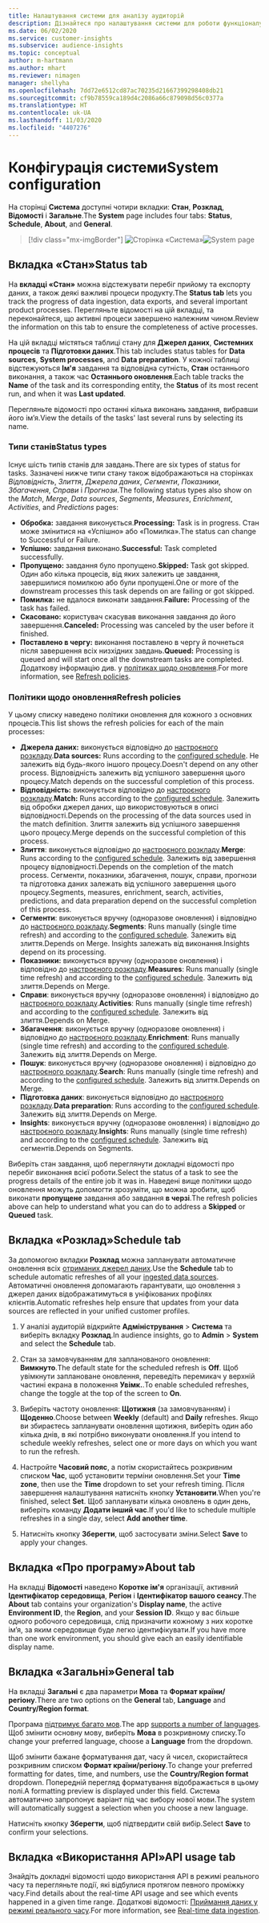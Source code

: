 ```yaml
---
title: Налаштування системи для аналізу аудиторій
description: Дізнайтеся про налаштування системи для роботи функціоналу аналізу аудиторій в Dynamics 365 Customer Insights.
ms.date: 06/02/2020
ms.service: customer-insights
ms.subservice: audience-insights
ms.topic: conceptual
author: m-hartmann
ms.author: mhart
ms.reviewer: nimagen
manager: shellyha
ms.openlocfilehash: 7dd72e6512cd87ac70235d21667399298408db21
ms.sourcegitcommit: cf9b78559ca189d4c2086a66c879098d56c0377a
ms.translationtype: HT
ms.contentlocale: uk-UA
ms.lasthandoff: 11/03/2020
ms.locfileid: "4407276"
---
```

# <a name="system-configuration"></a><span data-ttu-id="4063f-103">Конфігурація системи</span><span class="sxs-lookup"><span data-stu-id="4063f-103">System configuration</span></span>

<span data-ttu-id="4063f-104">На сторінці **Система** доступні чотири вкладки: **Стан**, **Розклад**, **Відомості** і **Загальне**.</span><span class="sxs-lookup"><span data-stu-id="4063f-104">The **System** page includes four tabs: **Status**, **Schedule**, **About**, and **General**.</span></span>

> [!div class="mx-imgBorder"]
> <span data-ttu-id="4063f-105">![Сторінка «Система»](media/system-tabs.png "Сторінка «Система»")</span><span class="sxs-lookup"><span data-stu-id="4063f-105">![System page](media/system-tabs.png "System page")</span></span>

## <a name="status-tab"></a><span data-ttu-id="4063f-106">Вкладка «Стан»</span><span class="sxs-lookup"><span data-stu-id="4063f-106">Status tab</span></span>

<span data-ttu-id="4063f-107">На **вкладці «Стан»** можна відстежувати перебіг прийому та експорту даних, а також деякі важливі процеси продукту.</span><span class="sxs-lookup"><span data-stu-id="4063f-107">The **Status tab** lets you track the progress of data ingestion, data exports, and several important product processes.</span></span> <span data-ttu-id="4063f-108">Перегляньте відомості на цій вкладці, та переконайтеся, що активні процеси завершено належним чином.</span><span class="sxs-lookup"><span data-stu-id="4063f-108">Review the information on this tab to ensure the completeness of active processes.</span></span>

<span data-ttu-id="4063f-109">На цій вкладці містяться таблиці стану для **Джерел даних**, **Системних процесів** та **Підготовки даних**.</span><span class="sxs-lookup"><span data-stu-id="4063f-109">This tab includes status tables for **Data sources**, **System processes**, and **Data preparation**.</span></span> <span data-ttu-id="4063f-110">У кожної таблиці відстежуються **Ім'я** завдання та відповідна сутність, **Стан** останнього виконання, а також час **Останнього оновлення**.</span><span class="sxs-lookup"><span data-stu-id="4063f-110">Each table tracks the **Name** of the task and its corresponding entity, the **Status** of its most recent run, and when it was **Last updated**.</span></span>

<span data-ttu-id="4063f-111">Перегляньте відомості про останні кілька виконань завдання, вибравши його ім’я.</span><span class="sxs-lookup"><span data-stu-id="4063f-111">View the details of the tasks' last several runs by selecting its name.</span></span>

### <a name="status-types"></a><span data-ttu-id="4063f-112">Типи станів</span><span class="sxs-lookup"><span data-stu-id="4063f-112">Status types</span></span>

<span data-ttu-id="4063f-113">Існує шість типів станів для завдань.</span><span class="sxs-lookup"><span data-stu-id="4063f-113">There are six types of status for tasks.</span></span> <span data-ttu-id="4063f-114">Зазначені нижче типи стану також відображаються на сторінках *Відповідність*, *Злиття*, *Джерела даних*, *Сегменти*, *Показники*, *Збагачення*, *Справи* і *Прогнози*.</span><span class="sxs-lookup"><span data-stu-id="4063f-114">The following status types also show on the *Match*, *Merge*, *Data sources*, *Segments*, *Measures*, *Enrichment*, *Activities*, and *Predictions* pages:</span></span>

- <span data-ttu-id="4063f-115">**Обробка:** завдання виконується.</span><span class="sxs-lookup"><span data-stu-id="4063f-115">**Processing:** Task is in progress.</span></span> <span data-ttu-id="4063f-116">Стан може змінитися на «Успішно» або «Помилка».</span><span class="sxs-lookup"><span data-stu-id="4063f-116">The status can change to Successful or Failure.</span></span>
- <span data-ttu-id="4063f-117">**Успішно:** завдання виконано.</span><span class="sxs-lookup"><span data-stu-id="4063f-117">**Successful:** Task completed successfully.</span></span>
- <span data-ttu-id="4063f-118">**Пропущено:** завдання було пропущено.</span><span class="sxs-lookup"><span data-stu-id="4063f-118">**Skipped:** Task got skipped.</span></span> <span data-ttu-id="4063f-119">Один або кілька процесів, від яких залежить це завдання, завершилися помилкою або були пропущені.</span><span class="sxs-lookup"><span data-stu-id="4063f-119">One or more of the downstream processes this task depends on are failing or got skipped.</span></span>
- <span data-ttu-id="4063f-120">**Помилка:** не вдалося виконати завдання.</span><span class="sxs-lookup"><span data-stu-id="4063f-120">**Failure:** Processing  of the task has failed.</span></span>
- <span data-ttu-id="4063f-121">**Скасовано:** користувач скасував виконання завдання до його завершення.</span><span class="sxs-lookup"><span data-stu-id="4063f-121">**Canceled:** Processing was canceled by the user before it finished.</span></span>
- <span data-ttu-id="4063f-122">**Поставлено в чергу:** виконання поставлено в чергу й почнеться після завершення всіх низхідних завдань.</span><span class="sxs-lookup"><span data-stu-id="4063f-122">**Queued:** Processing is queued and will start once all the downstream tasks are completed.</span></span> <span data-ttu-id="4063f-123">Додаткову інформацію див. у [політиках щодо оновлення](#refresh-policies).</span><span class="sxs-lookup"><span data-stu-id="4063f-123">For more information, see [Refresh policies](#refresh-policies).</span></span>

### <a name="refresh-policies"></a><span data-ttu-id="4063f-124">Політики щодо оновлення</span><span class="sxs-lookup"><span data-stu-id="4063f-124">Refresh policies</span></span>

<span data-ttu-id="4063f-125">У цьому списку наведено політики оновлення для кожного з основних процесів.</span><span class="sxs-lookup"><span data-stu-id="4063f-125">This list shows the refresh policies for each of the main processes:</span></span>

- <span data-ttu-id="4063f-126">**Джерела даних:** виконується відповідно до [настроєного розкладу](#schedule-tab).</span><span class="sxs-lookup"><span data-stu-id="4063f-126">**Data sources:** Runs according to the [configured schedule](#schedule-tab).</span></span> <span data-ttu-id="4063f-127">Не залежить від будь-якого іншого процесу.</span><span class="sxs-lookup"><span data-stu-id="4063f-127">Doesn't depend on any other process.</span></span> <span data-ttu-id="4063f-128">Відповідність залежить від успішного завершення цього процесу.</span><span class="sxs-lookup"><span data-stu-id="4063f-128">Match depends on the successful completion of this process.</span></span>
- <span data-ttu-id="4063f-129">**Відповідність:** виконується відповідно до [настроєного розкладу](#schedule-tab).</span><span class="sxs-lookup"><span data-stu-id="4063f-129">**Match:** Runs according to the [configured schedule](#schedule-tab).</span></span> <span data-ttu-id="4063f-130">Залежить від обробки джерел даних, що використовуються в описі відповідності.</span><span class="sxs-lookup"><span data-stu-id="4063f-130">Depends on the processing of the data sources used in the match definition.</span></span> <span data-ttu-id="4063f-131">Злиття залежить від успішного завершення цього процесу.</span><span class="sxs-lookup"><span data-stu-id="4063f-131">Merge depends on the successful completion of this process.</span></span>
- <span data-ttu-id="4063f-132">**Злиття**: виконується відповідно до [настроєного розкладу](#schedule-tab).</span><span class="sxs-lookup"><span data-stu-id="4063f-132">**Merge**: Runs according to the [configured schedule](#schedule-tab).</span></span> <span data-ttu-id="4063f-133">Залежить від завершення процесу відповідності.</span><span class="sxs-lookup"><span data-stu-id="4063f-133">Depends on the completion of the match process.</span></span> <span data-ttu-id="4063f-134">Сегменти, показники, збагачення, пошук, справи, прогнози та підготовка даних залежать від успішного завершення цього процесу.</span><span class="sxs-lookup"><span data-stu-id="4063f-134">Segments, measures, enrichment, search, activities, predictions, and data preparation depend on the successful completion of this process.</span></span>
- <span data-ttu-id="4063f-135">**Сегменти**: виконується вручну (одноразове оновлення) і відповідно до [настроєного розкладу](#schedule-tab).</span><span class="sxs-lookup"><span data-stu-id="4063f-135">**Segments**: Runs manually (single time refresh) and according to the [configured schedule](#schedule-tab).</span></span> <span data-ttu-id="4063f-136">Залежить від злиття.</span><span class="sxs-lookup"><span data-stu-id="4063f-136">Depends on Merge.</span></span> <span data-ttu-id="4063f-137">Insights залежать від виконання.</span><span class="sxs-lookup"><span data-stu-id="4063f-137">Insights depend on its processing.</span></span>
- <span data-ttu-id="4063f-138">**Показники:** виконується вручну (одноразове оновлення) і відповідно до [настроєного розкладу](#schedule-tab).</span><span class="sxs-lookup"><span data-stu-id="4063f-138">**Measures**: Runs manually (single time refresh) and according to the [configured schedule](#schedule-tab).</span></span> <span data-ttu-id="4063f-139">Залежить від злиття.</span><span class="sxs-lookup"><span data-stu-id="4063f-139">Depends on Merge.</span></span>
- <span data-ttu-id="4063f-140">**Справи**: виконується вручну (одноразове оновлення) і відповідно до [настроєного розкладу](#schedule-tab).</span><span class="sxs-lookup"><span data-stu-id="4063f-140">**Activities**: Runs manually (single time refresh) and according to the [configured schedule](#schedule-tab).</span></span> <span data-ttu-id="4063f-141">Залежить від злиття.</span><span class="sxs-lookup"><span data-stu-id="4063f-141">Depends on Merge.</span></span>
- <span data-ttu-id="4063f-142">**Збагачення**: виконується вручну (одноразове оновлення) і відповідно до [настроєного розкладу](#schedule-tab).</span><span class="sxs-lookup"><span data-stu-id="4063f-142">**Enrichment**: Runs manually (single time refresh) and according to the [configured schedule](#schedule-tab).</span></span> <span data-ttu-id="4063f-143">Залежить від злиття.</span><span class="sxs-lookup"><span data-stu-id="4063f-143">Depends on Merge.</span></span>
- <span data-ttu-id="4063f-144">**Пошук**: виконується вручну (одноразове оновлення) і відповідно до [настроєного розкладу](#schedule-tab).</span><span class="sxs-lookup"><span data-stu-id="4063f-144">**Search**: Runs manually (single time refresh) and according to the [configured schedule](#schedule-tab).</span></span> <span data-ttu-id="4063f-145">Залежить від злиття.</span><span class="sxs-lookup"><span data-stu-id="4063f-145">Depends on Merge.</span></span>
- <span data-ttu-id="4063f-146">**Підготовка даних**: виконується відповідно до [настроєного розкладу](#schedule-tab).</span><span class="sxs-lookup"><span data-stu-id="4063f-146">**Data preparation**: Runs according to the [configured schedule](#schedule-tab).</span></span> <span data-ttu-id="4063f-147">Залежить від злиття.</span><span class="sxs-lookup"><span data-stu-id="4063f-147">Depends on Merge.</span></span>
- <span data-ttu-id="4063f-148">**Insights**: виконується вручну (одноразове оновлення) і відповідно до [настроєного розкладу](#schedule-tab).</span><span class="sxs-lookup"><span data-stu-id="4063f-148">**Insights**: Runs manually (single time refresh) and according to the [configured schedule](#schedule-tab).</span></span> <span data-ttu-id="4063f-149">Залежить від сегментів.</span><span class="sxs-lookup"><span data-stu-id="4063f-149">Depends on Segments.</span></span>

<span data-ttu-id="4063f-150">Виберіть стан завдання, щоб переглянути докладні відомості про перебіг виконання всієї роботи.</span><span class="sxs-lookup"><span data-stu-id="4063f-150">Select the status of a task to see the progress details of the entire job it was in.</span></span> <span data-ttu-id="4063f-151">Наведені вище політики щодо оновлення можуть допомогти зрозуміти, що можна зробити, щоб виконати **пропущене** завдання або завдання **в черзі**.</span><span class="sxs-lookup"><span data-stu-id="4063f-151">The refresh policies above can help to understand what you can do to address a **Skipped** or **Queued** task.</span></span>

## <a name="schedule-tab"></a><span data-ttu-id="4063f-152">Вкладка «Розклад»</span><span class="sxs-lookup"><span data-stu-id="4063f-152">Schedule tab</span></span>

<span data-ttu-id="4063f-153">За допомогою вкладки **Розклад** можна запланувати автоматичне оновлення всіх [отриманих джерел даних](data-sources.md).</span><span class="sxs-lookup"><span data-stu-id="4063f-153">Use the **Schedule** tab to schedule automatic refreshes of all your [ingested data sources](data-sources.md).</span></span> <span data-ttu-id="4063f-154">Автоматичні оновлення допомагають гарантувати, що оновлення з джерел даних відображатимуться в уніфікованих профілях клієнтів.</span><span class="sxs-lookup"><span data-stu-id="4063f-154">Automatic refreshes help ensure that updates from your data sources are reflected in your unified customer profiles.</span></span>

1. <span data-ttu-id="4063f-155">У аналізі аудиторій відкрийте **Адміністрування** > **Система** та виберіть вкладку **Розклад**.</span><span class="sxs-lookup"><span data-stu-id="4063f-155">In audience insights, go to **Admin** > **System** and select the **Schedule** tab.</span></span>

2. <span data-ttu-id="4063f-156">Стан за замовчуванням для запланованого оновлення: **Вимкнуто**.</span><span class="sxs-lookup"><span data-stu-id="4063f-156">The default state for the scheduled refresh is **Off**.</span></span> <span data-ttu-id="4063f-157">Щоб увімкнути заплановане оновлення, переведіть перемикач у верхній частині екрана в положення **Увімк.**.</span><span class="sxs-lookup"><span data-stu-id="4063f-157">To enable scheduled refreshes, change the toggle at the top of the screen to **On**.</span></span>

3. <span data-ttu-id="4063f-158">Виберіть частоту оновлення: **Щотижня** (за замовчуванням) і **Щоденно**.</span><span class="sxs-lookup"><span data-stu-id="4063f-158">Choose between **Weekly** (default) and **Daily** refreshes.</span></span> <span data-ttu-id="4063f-159">Якщо ви збираєтесь запланувати оновлення щотижня, виберіть один або кілька днів, в які потрібно виконувати оновлення.</span><span class="sxs-lookup"><span data-stu-id="4063f-159">If you intend to schedule weekly refreshes, select one or more days on which you want to run the refresh.</span></span>

4. <span data-ttu-id="4063f-160">Настройте **Часовий пояс**, а потім скористайтесь розкривним списком **Час**, щоб установити терміни оновлення.</span><span class="sxs-lookup"><span data-stu-id="4063f-160">Set your **Time zone**, then use the **Time** dropdown to set your refresh timing.</span></span> <span data-ttu-id="4063f-161">Після завершення налаштування натисніть кнопку **Установити**.</span><span class="sxs-lookup"><span data-stu-id="4063f-161">When you're finished, select **Set**.</span></span> <span data-ttu-id="4063f-162">Щоб запланувати кілька оновлень в один день, виберіть команду **Додати інший час**.</span><span class="sxs-lookup"><span data-stu-id="4063f-162">If you'd like to schedule multiple refreshes in a single day, select **Add another time**.</span></span>

5. <span data-ttu-id="4063f-163">Натисніть кнопку **Зберегти**, щоб застосувати зміни.</span><span class="sxs-lookup"><span data-stu-id="4063f-163">Select **Save** to apply your changes.</span></span>

## <a name="about-tab"></a><span data-ttu-id="4063f-164">Вкладка «Про програму»</span><span class="sxs-lookup"><span data-stu-id="4063f-164">About tab</span></span>

<span data-ttu-id="4063f-165">На вкладці **Відомості** наведено **Коротке ім'я** організації, активний **Ідентифікатор середовища**, **Регіон** і **Ідентифікатор вашого сеансу**.</span><span class="sxs-lookup"><span data-stu-id="4063f-165">The **About** tab contains your organization's **Display name**, the active **Environment ID**, the **Region**, and your **Session ID**.</span></span> <span data-ttu-id="4063f-166">Якщо у вас більше одного робочого середовища, слід призначити кожному з них коротке ім’я, за яким середовище буде легко ідентифікувати.</span><span class="sxs-lookup"><span data-stu-id="4063f-166">If you have more than one work environment, you should give each an easily identifiable display name.</span></span>

## <a name="general-tab"></a><span data-ttu-id="4063f-167">Вкладка «Загальні»</span><span class="sxs-lookup"><span data-stu-id="4063f-167">General tab</span></span>

<span data-ttu-id="4063f-168">На вкладці **Загальні** є два параметри **Мова** та **Формат країни/регіону**.</span><span class="sxs-lookup"><span data-stu-id="4063f-168">There are two options on the **General** tab, **Language** and **Country/Region format**.</span></span>

<span data-ttu-id="4063f-169">Програма [підтримує багато мов](supported-languages.md).</span><span class="sxs-lookup"><span data-stu-id="4063f-169">The app [supports a number of languages](supported-languages.md).</span></span> <span data-ttu-id="4063f-170">Щоб змінити основну мову, виберіть **Мова** в розкривному списку.</span><span class="sxs-lookup"><span data-stu-id="4063f-170">To change your preferred language, choose a **Language** from the dropdown.</span></span>

<span data-ttu-id="4063f-171">Щоб змінити бажане форматування дат, часу й чисел, скористайтеся розкривним списком **Формат країни/регіону**.</span><span class="sxs-lookup"><span data-stu-id="4063f-171">To change your preferred formatting for dates, time, and numbers, use the **Country/Region format** dropdown.</span></span> <span data-ttu-id="4063f-172">Попередній перегляд форматування відображається в цьому полі.</span><span class="sxs-lookup"><span data-stu-id="4063f-172">A formatting preview is displayed under this field.</span></span> <span data-ttu-id="4063f-173">Система автоматично запропонує варіант під час вибору нової мови.</span><span class="sxs-lookup"><span data-stu-id="4063f-173">The system will automatically suggest a selection when you choose a new language.</span></span>

<span data-ttu-id="4063f-174">Натисніть кнопку **Зберегти**, щоб підтвердити свій вибір.</span><span class="sxs-lookup"><span data-stu-id="4063f-174">Select **Save** to confirm your selections.</span></span>

## <a name="api-usage-tab"></a><span data-ttu-id="4063f-175">Вкладка «Використання API»</span><span class="sxs-lookup"><span data-stu-id="4063f-175">API usage tab</span></span>

<span data-ttu-id="4063f-176">Знайдіть докладні відомості щодо використання API в режимі реального часу та перегляньте події, які відбулися протягом певного проміжку часу.</span><span class="sxs-lookup"><span data-stu-id="4063f-176">Find details about the real-time API usage and see which events happened in a given time range.</span></span> <span data-ttu-id="4063f-177">Додаткові відомості: [Приймання даних у режимі реального часу](real-time-data-ingestion.md).</span><span class="sxs-lookup"><span data-stu-id="4063f-177">For more information, see [Real-time data ingestion](real-time-data-ingestion.md).</span></span>
